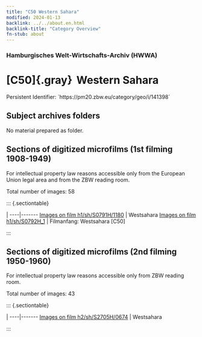 ```yaml
---
title: "C50 Western Sahara"
modified: 2024-01-13
backlink: ../../about.en.html
backlink-title: "Category Overview"
fn-stub: about
---
```


### Hamburgisches Welt-Wirtschafts-Archiv (HWWA)

# [C50]{.gray}&#8201; Western Sahara

<div class="hint">Persistent Identifier: `https://pm20.zbw.eu/category/geo/i/141398`</div>







## Subject archives folders








No material prepared as folder.



<a id="filmsections" />

## Sections of digitized microfilms (1st filming 1908-1949)

<p>For intellectual property law reasons accessible only from the European Union legal area and from the ZBW reading room.</p>



<p>Total number of images: 58</p>




::: {.sectiontable}

 | 
----|-------
<a class="btn" href="https://pm20.zbw.eu/film/h1/sh/S0791H/1180" rel="nofollow">Images on film h1/sh/S0791H/1180</a> | Westsahara
<a class="btn" href="https://pm20.zbw.eu/film/h1/sh/S0792H_1" rel="nofollow">Images on film h1/sh/S0792H_1</a> | Filmanfang: Westsahara [C50]


:::




## Sections of digitized microfilms (2nd filming 1950-1960)

<p>For intellectual property law reasons accessible only from ZBW reading room.</p>



<p>Total number of images: 43</p>




::: {.sectiontable}

 | 
----|-------
<a class="btn" href="https://pm20.zbw.eu/film/h2/sh/S2705H/0674" rel="nofollow">Images on film h2/sh/S2705H/0674</a> | Westsahara


:::













